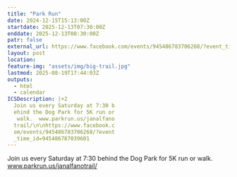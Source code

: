 ```yaml
---
title: "Park Run"
date: 2024-12-15T15:13:00Z
startdate: 2025-12-13T07:30:00Z
enddate: 2025-12-13T08:30:00Z
patr: false
external_url: https://www.facebook.com/events/945486783706268/?event_time_id=945486787039601
layout: post
location: 
feature-img: "assets/img/big-trail.jpg"
lastmod: 2025-08-19T17:44:03Z
outputs:
  - html
  - calendar
ICSDescription: |+2
  Join us every Saturday at 7:30 b  ehind the Dog Park for 5K run or   walk.  www.parkrun.us/janalfano  trail/\n\nhttps://www.facebook.c  om/events/945486783706268/?event  _time_id=945486787039601
---
```


Join us every Saturday at 7&#58;30 behind the Dog Park for 5K run or walk.  www.parkrun.us/janalfanotrail/<br>
  <br>
  
